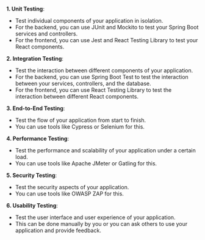 **1. Unit Testing**:
   - Test individual components of your application in isolation.
   - For the backend, you can use JUnit and Mockito to test your Spring Boot services and controllers.
   - For the frontend, you can use Jest and React Testing Library to test your React components.

**2. Integration Testing**:
   - Test the interaction between different components of your application.
   - For the backend, you can use Spring Boot Test to test the interaction between your services, controllers, and the database.
   - For the frontend, you can use React Testing Library to test the interaction between different React components.

**3. End-to-End Testing**:
   - Test the flow of your application from start to finish.
   - You can use tools like Cypress or Selenium for this.

**4. Performance Testing**:
   - Test the performance and scalability of your application under a certain load.
   - You can use tools like Apache JMeter or Gatling for this.

**5. Security Testing**:
   - Test the security aspects of your application.
   - You can use tools like OWASP ZAP for this.

**6. Usability Testing**:
   - Test the user interface and user experience of your application.
   - This can be done manually by you or you can ask others to use your application and provide feedback.

